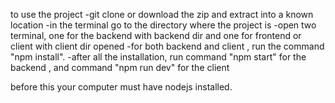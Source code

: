 to use the project 
-git clone or download the zip and extract into a known location
-in the terminal go to the directory where the project is
-open two terminal, one for the backend with backend dir and one for frontend or client with client dir opened
-for both backend and client , run the command "npm install". 
-after all the installation, run command "npm start" for the backend , and command "npm run dev" for the client

before this your computer must have nodejs installed. 
